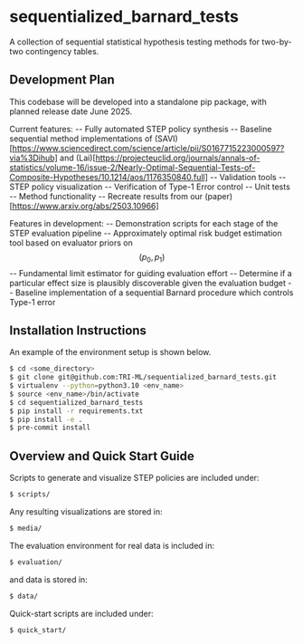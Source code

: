 # sequentialized_barnard_tests
A collection of sequential statistical hypothesis testing methods for two-by-two contingency tables.

## Development Plan
This codebase will be developed into a standalone pip package, with planned release date June 2025.

Current features:
    -- Fully automated STEP policy synthesis
    -- Baseline sequential method implementations of (SAVI)[https://www.sciencedirect.com/science/article/pii/S0167715223000597?via%3Dihub] and (Lai)[https://projecteuclid.org/journals/annals-of-statistics/volume-16/issue-2/Nearly-Optimal-Sequential-Tests-of-Composite-Hypotheses/10.1214/aos/1176350840.full]
    -- Validation tools
        -- STEP policy visualization
        -- Verification of Type-1 Error control
    -- Unit tests
        -- Method functionality
        -- Recreate results from our (paper)[https://www.arxiv.org/abs/2503.10966]

Features in development:
    -- Demonstration scripts for each stage of the STEP evaluation pipeline
    -- Approximately optimal risk budget estimation tool based on evaluator priors on $$(p_0, p_1)$$
    -- Fundamental limit estimator for guiding evaluation effort
        -- Determine if a particular effect size is plausibly discoverable given the evaluation budget
    -- Baseline implementation of a sequential Barnard procedure which controls Type-1 error

## Installation Instructions
An example of the environment setup is shown below.
```bash
$ cd <some_directory>
$ git clone git@github.com:TRI-ML/sequentialized_barnard_tests.git
$ virtualenv --python=python3.10 <env_name>
$ source <env_name>/bin/activate
$ cd sequentialized_barnard_tests
$ pip install -r requirements.txt
$ pip install -e .
$ pre-commit install
```

## Overview and Quick Start Guide

Scripts to generate and visualize STEP policies are included under:
```bash
$ scripts/
```

Any resulting visualizations are stored in:
```bash
$ media/
```

The evaluation environment for real data is included in:
```bash
$ evaluation/
```

and data is stored in:
```bash
$ data/
```

Quick-start scripts are included under:
```bash
$ quick_start/
```
